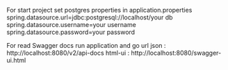 For start project set postgres properties in application.properties
spring.datasource.url=jdbc:postgresql://localhost/your db
spring.datasource.username=your username
spring.datasource.password=your password

For read Swagger docs run application and go url
json :    http://localhost:8080/v2/api-docs
html-ui :   http://localhost:8080/swagger-ui.html
